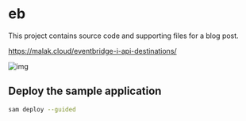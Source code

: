 # eb

This project contains source code and supporting files for a blog post.

https://malak.cloud/eventbridge-i-api-destinations/

![img](./template.png)

## Deploy the sample application


```bash
sam deploy --guided
```


